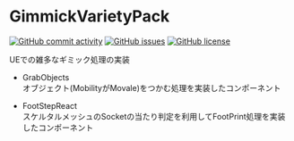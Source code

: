 # GimmickVarietyPack
[![GitHub commit activity](https://img.shields.io/github/commit-activity/m/koiusa/GimmickVarietyPack)](https://github.com/koiusa/GimmickVarietyPack/graphs/commit-activity)
[![GitHub issues](https://img.shields.io/github/issues/koiusa/GimmickVarietyPack)](https://github.com/koiusa/GimmickVarietyPack/issues)
[![GitHub license](https://img.shields.io/github/license/koiusa/GimmickVarietyPack)](https://github.com/koiusa/GimmickVarietyPack/blob/main/LICENSE)

UEでの雑多なギミック処理の実装

- GrabObjects  
  オブジェクト(MobilityがMovale)をつかむ処理を実装したコンポーネント

- FootStepReact  
  スケルタルメッシュのSocketの当たり判定を利用してFootPrint処理を実装したコンポーネント
  